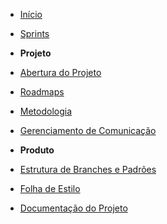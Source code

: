 ﻿* [Início](/)
 
* [Sprints](/sprints/)

* **Projeto**
* [Abertura do Projeto](/abertura/)
* [Roadmaps](/roadmaps/)
* [Metodologia](/metodology/)
* [Gerenciamento de Comunicação](/comunication-plan.md)

* **Produto**
* [Estrutura de Branches e Padrões](/branches-structure.md)
* [Folha de Estilo](/style-sheet.md)
* [Documentação do Projeto](/documentation/)



